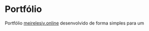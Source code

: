 # Portfólio

Portfólio [meirelesjv.online](https://meirelesjv.online/) desenvolvido de forma simples para um
